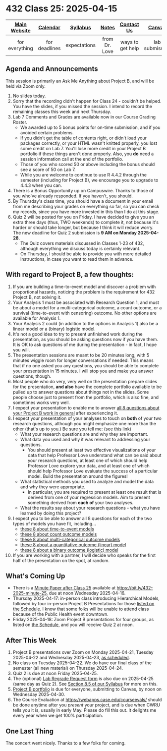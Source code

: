 # 432 Class 25: 2025-04-15

[Main Website](https://thomaselove.github.io/432-2025/) | [Calendar](https://thomaselove.github.io/432-2025/calendar.html) | [Syllabus](https://thomaselove.github.io/432-syllabus-2025/) | [Notes](https://thomaselove.github.io/432-notes/) | [Contact Us](https://thomaselove.github.io/432-2025/contact.html) | [Canvas](https://canvas.case.edu) | [Data and Code](https://github.com/THOMASELOVE/432-data) | [Sources](https://github.com/THOMASELOVE/432-classes-2024/tree/main/sources)
:-----------: | :--------------: | :----------: | :---------: | :-------------: | :-----------: | :------------: |:------:
for everything | for deadlines | expectations | from Dr. Love | ways to get help | lab submission | for downloads | to read

## Agenda and Announcements

This session is primarily an Ask Me Anything about Project B, and will be held via Zoom only.

1. No slides today.
2. Sorry that the recording didn't happen for Class 24 - couldn't be helped. You have the slides, if you missed the session. I intend to record the remaining classes this week and next Thursday.
3. Lab 7 Comments and Grades are available now in our Course Grading Roster.
    - We awarded up to 5 bonus points for on-time submission, and if you avoided certain problems.
    - If you didn't get the table of contents right, or didn't load your packages correctly, or your HTML wasn't knitted properly, you lost some credit on Lab 7. You'll lose more credit in your Project B portfolio if these things aren't done properly. Also, you **do** need a session information call at the end of the portfolio.
    - Those of you who scored 50 or above including the bonus should see a score of 50 on Lab 7.
    - While you are welcome to continue to use R 4.4.2 through the semester (including for Project B), we encourage you to upgrade to 4.4.3 when you can.
4. There is a Bonus Opportunity up on Campuswire. Thanks to those of you who've already responded. If you haven't, you should.
5. By Thursday's class time, you should have a document in your email from me describing your grades on everything so far, so you can check my records, since you have more invested in this than I do at this stage.
6. Quiz 2 will be posted for you on Friday. I have decided to give you an extra three days (thus, TWO weekends) to complete it, not because it's harder or should take longer, but because I think it will reduce worry. The new deadline for Quiz 2 submission is **9 AM on Monday 2025-04-28**.
    - The Quiz covers materials discussed in Classes 1-23 of 432, although everything we discuss today is certainly relevant.
    - On Thursday, I should be able to provide you with more detailed instructions, in case you want to read them in advance.

## With regard to Project B, a few thoughts:

1. If you are building a time-to-event model and discover a problem with proportional hazards, noticing the problem is the requirement for 432 Project B, not solving it.
2. Your Analysis 1 must be associated with Research Question 1, and must be about a model for a multi-categorical outcome, a count outcome, or a survival (time-to-event with censoring) outcome. No other options are available for Analysis 1.
3. Your Analysis 2 could (in addition to the options in Analysis 1) also be a linear model or a (binary) logistic model.
4. It's not a good idea to try to present unfinished work during the presentation, as you should be asking questions now if you have them. It is OK to ask questions of me during the presentation - in fact, I hope you will.
5. The presentation sessions are meant to be 20 minutes long, with 5 minutes wiggle room for longer conversations if needed. This means that if no one asked you any questions, you should be able to complete your presentation in 15 minutes. I will stop you and make you answer questions, though.
6. Most people who do very, very well on the presentation prepare slides for the presentation, **and also** have the complete portfolio available to be pulled up to answer questions about things not in the slides. Some people choose just to present from the portfolio, which is also fine, and sometimes works very well.
7. I expect your presentation to enable me to answer [all 8 questions about your Project B work in general](https://thomaselove.github.io/432-2025/projB.html#questions-about-your-project-b-work-in-general) after experiencing it.
8. I expect your presentation of your analyses to touch on **both** of your two research questions, although you might emphasize one more than the other (that's up to you.) Be sure you tell me: (see [this link](https://thomaselove.github.io/432-2025/projB.html#the-presentation))
    - What your research questions are and why they are important.
    - What data you used and why it was relevant to addressing your questions.
        - You should present at least two effective visualizations of your data that help Professor Love understand what can be said about your research questions, at least one of which should help Professor Love explore your data, and at least one of which should help Professor Love evaluate the success of a particular model. Build the presentation around the figures!
    - What statistical methods you used to analyze and model the data and why they were appropriate.
        - In particular, you are required to present at least one result that is derived from one of your regression models. Aim to present something derived from **each of** your two analyses.
    - What the results say about your research questions - what you have learned by doing this project?
9. I expect you to be able to answer all 8 questions for each of the two types of models you have fit, including...
    - [these 8 about time-to-event models](https://thomaselove.github.io/432-2025/projB.html#questions-about-a-model-for-a-time-to-event-outcome-with-censoring)
    - [these 8 about count outcome models](https://thomaselove.github.io/432-2025/projB.html#questions-about-a-model-for-a-count-outcome)
    - [these 8 about multi-categorical outcome models](https://thomaselove.github.io/432-2025/projB.html#questions-about-a-model-for-a-multi-categorical-outcome-with-3-7-levels)
    - [these 8 about a quantitative outcome (linear) model](https://thomaselove.github.io/432-2025/projB.html#questions-about-a-model-for-a-quantitative-outcome)
    - [these 8 about a binary outcome (logistic) model](https://thomaselove.github.io/432-2025/projB.html#questions-about-a-model-for-a-binary-outcome)
10. If you are working with a partner, I will decide who speaks for the first half of the presentation on the spot, at random.

## What's Coming Up

- There is a [Minute Paper after Class 25](https://bit.ly/432-2025-minute-25) available at <https://bit.ly/432-2025-minute-25>, due at noon Wednesday 2025-04-16.
- Thursday 2025-04-17: in-person class introducing Hierarchical Models, followed by four in-person Project B Presentations for those [listed on the Schedule](https://github.com/THOMASELOVE/432-classes-2025/tree/main/projectB). I know that some folks will be unable to attend class because of the Public Health event downtown.
- Friday 2025-04-18: Zoom Project B presentations for four groups, as listed on [the Schedule](https://github.com/THOMASELOVE/432-classes-2025/tree/main/projectB), and you will receive Quiz 2 at noon.

## After This Week

1. Project B presentations over Zoom on Monday 2025-04-21, Tuesday 2025-04-22 and Wednesday 2025-04-23, [as scheduled](https://github.com/THOMASELOVE/432-classes-2025/tree/main/projectB).
2. No class on Tuesday 2025-04-22. We do have our final class of the semester (all new material) on Thursday 2025-04-24.
3. Quiz 2 is due at noon Friday 2025-04-25.
4. The (optional) [Lab Regrade Request form](https://bit.ly/432-2025-lab-regrades) is also due on 2025-04-25 (same day as Quiz 2). See [Section 8.5 of our Syllabus](https://thomaselove.github.io/432-syllabus-2025/08-grading.html) for more on this.
5. [Project B portfolio](https://thomaselove.github.io/432-2025/projB.html#the-project-portfolio) is due for everyone, submitting to Canvas, by noon on Wednesday 2025-04-30.
6. The Course Evaluation at <https://webapps.case.edu/courseevals/> should be done anytime after you *present* your project, and is due when CWRU tells you it is, usually in early May. Please do fill this out. It delights me every year when we get 100% participation.

## One Last Thing

The concert went nicely. Thanks to a few folks for coming.
